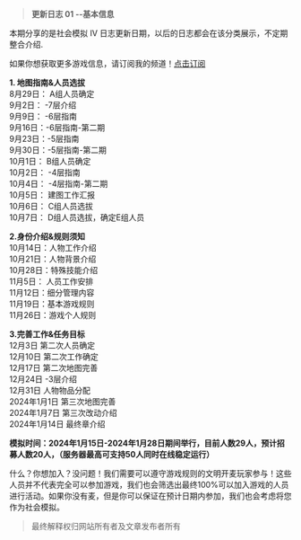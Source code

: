 >**更新日志 01 --基本信息**

本期分享的是社会模拟 IV 日志更新日期，以后的日志都会在该分类展示，不定期整合介绍.

如果你想获取更多游戏信息，请订阅我的频道！[点击订阅](https://space.bilibili.com/470477406)

**1. 地图指南&人员选拔** <br />
8月29日： A组人员确定 <br />
9月2日：  -7层介绍 <br />
9月9日：  -6层指南 <br />
9月16日：-6层指南-第二期 <br />
9月23日：-5层指南 <br />
9月30日：-5层指南-第二期 <br />
10月1日： B组人员确定 <br />
10月2日： -4层指南 <br />
10月4日： -4层指南-第二期 <br />
10月5日： 建图工作汇报 <br />
10月6日： C组人员选拔  <br />
10月7日： D组人员选拔，确定E组人员 <br />

**2.身份介绍&规则须知** <br />
10月14日：人物工作介绍 <br />
10月21日：人物背景介绍 <br />
10月28日：特殊技能介绍 <br />
11月5日：  人员工作安排 <br />
11月12日：细分管理内容 <br />
11月19日：基本游戏规则 <br />
11月26日：游戏个人规则 <br />

**3.完善工作&任务目标** <br />
12月3日   第二次人员确定 <br />
12月10日 第二次工作确定 <br />
12月17日 第二次地图完善 <br />
12月24日 -3层介绍 <br />
12月31日 人物物品分配 <br />
2024年1月1日   第三次地图完善 <br />
2024年1月7日   第三次改动介绍 <br />
2024年1月14日 最终章介绍 <br />


**模拟时间：2024年1月15日-2024年1月28日期间举行，目前人数29人，预计招募人数20人，（服务器最高可支持50人同时在线稳定运行）** <br />

什么？你想加入？没问题！我们需要可以遵守游戏规则的文明开麦玩家参与！这些人员并不代表完全可以参加游戏，我们也会筛选出最终100%可以加入游戏的人员进行活动。如果你没有麦，但是你可以保证在预计日期内参加，我们也会考虑将您作为社会模拟。 <br />

>最终解释权归网站所有者及文章发布者所有